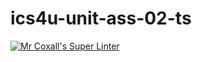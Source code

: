 # ics4u-unit-ass-02-ts
[![Mr Coxall's Super Linter](https://github.com/daniel-pawelko-ics20/ics4u-unit-ass-02-ts/workflows/Mr%20Coxall's%20Super%20Linter/badge.svg)](https://github.com/daniel-pawelko-ics20/ics4u-unit-ass-02-ts/actions/)
